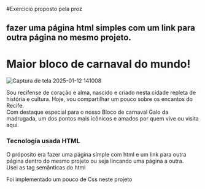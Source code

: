 #Exercício proposto pela proz 
## fazer uma página html simples com um link para outra página no mesmo projeto.

<h1>Maior bloco  de carnaval do mundo!</h1>

![Captura de tela 2025-01-12 141008](https://github.com/user-attachments/assets/f4b6edbe-5b06-440d-9ade-d131922510b0 )

<p> Sou recifense de coração e alma, nascido e criado nesta cidade repleta de história e cultura. Hoje, vou compartilhar um pouco sobre os encantos do Recife.<br>
  Com destaque especial para o nosso Bloco de carnaval Galo da madrugada, um dos pontos mais icônicos e amados por quem vive ou visita aqui.</p>
  <h3>Tecnologia usada HTML </h3>
  <p>O próposito era fazer uma página simple com html e um link para outra página dentro do mesmo projeto ou seja lincando uma página a outra. <br> Usei  as tag semânticas do html</p>
  <p>Foi implementado um pouco de Css neste projeto</p>
 
